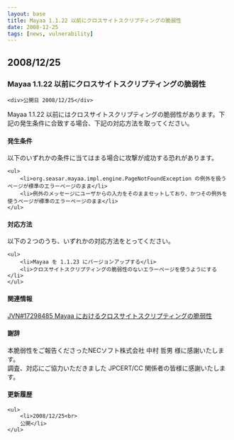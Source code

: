```yaml
---
layout: base
title: Mayaa 1.1.22 以前にクロスサイトスクリプティングの脆弱性
date: 2008-12-25 
tags: [news, vulnerability]
---
```


## 2008/12/25

### Mayaa 1.1.22 以前にクロスサイトスクリプティングの脆弱性

    <div>公開日 2008/12/25</div>

Mayaa 1.1.22 以前にはクロスサイトスクリプティングの脆弱性があります。下記の発生条件に合致する場合、下記の対応方法を取ってください。

#### 発生条件

以下のいずれかの条件に当てはまる場合に攻撃が成功する恐れがあります。

    <ul>
        <li>org.seasar.mayaa.impl.engine.PageNotFoundException の例外を扱うページが標準のエラーページのまま</li>
        <li>例外のメッセージにユーザからの入力をそのままセットしており、かつその例外を使うページが標準のエラーページのまま</li>
    </ul>

#### 対応方法

以下の２つのうち、いずれかの対応方法をとってください。

    <ul>
        <li>Mayaa を 1.1.23 にバージョンアップする</li>
        <li>クロスサイトスクリプティングの脆弱性のないエラーページを使うようにする</li>
    </ul>

#### 関連情報

<a href="http://jvn.jp/jp/JVN17298485/index.html">JVN#17298485  Mayaa におけるクロスサイトスクリプティングの脆弱性</a>

#### 謝辞

本脆弱性をご報告くださったNECソフト株式会社 中村 哲男 様に感謝いたします。<br>
調査、対応にご協力いただきました JPCERT/CC 関係者の皆様に感謝いたします。

#### 更新履歴

    <ul>
        <li>2008/12/25<br>
        公開</li>
    </ul>
